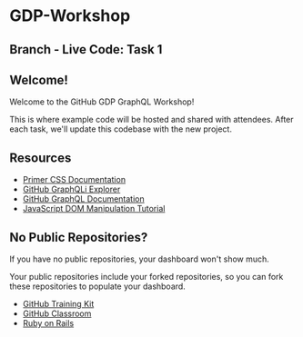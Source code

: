 # GDP-Workshop

## Branch - Live Code: Task 1

## Welcome!

Welcome to the GitHub GDP GraphQL Workshop!

This is where example code will be hosted and shared with attendees. After each task, we'll update this codebase with the new project.

## Resources

- [Primer CSS Documentation](http://primercss.io/scaffolding/)
- [GitHub GraphQLi Explorer](https://developer.github.com/v4/explorer/)
- [GitHub GraphQL Documentation](https://developer.github.com/v4/reference/)
- [JavaScript DOM Manipulation Tutorial](http://callmenick.com/post/basics-javascript-dom-manipulation)

## No Public Repositories?

If you have no public repositories, your dashboard won't show much.

Your public repositories include your forked repositories, so you can fork these repositories to populate your dashboard.

- [GitHub Training Kit](https://github.com/github/training-kit)
- [GitHub Classroom](https://github.com/education/classroom)
- [Ruby on Rails](https://github.com/rails/rails)
